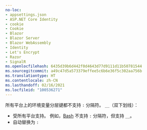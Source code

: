 ```yaml
---
no-loc:
- appsettings.json
- ASP.NET Core Identity
- cookie
- Cookie
- Blazor
- Blazor Server
- Blazor WebAssembly
- Identity
- Let's Encrypt
- Razor
- SignalR
ms.openlocfilehash: 6435d39b6d442f0d4643d77d9111d11b50781544
ms.sourcegitcommit: a49c47d5a573379effee5c6b6e36f5c302aa756b
ms.translationtype: HT
ms.contentlocale: zh-CN
ms.lasthandoff: 02/16/2021
ms.locfileid: "100536271"
---
```

所有平台上的环境变量分层键都不支持 `:` 分隔符。 `__`（双下划线）：

* 受所有平台支持。 例如，[Bash](https://linuxhint.com/bash-environment-variables/) 不支持 `:` 分隔符，但支持 `__`。
* 自动替换为 `:`